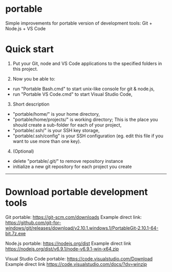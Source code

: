 # portable
Simple improvements for portable version of development tools: Git + Node.js + VS Code

# Quick start

1) Put your Git, node and VS Code applications to the specified folders in this project.

2) Now you be able to:
- run "Portable Bash.cmd" to start unix-like console for git & node.js,
- run "Portable VS Code.cmd" to start Visual Studio Code,

3) Short description
- "portable/home/" is your home directory,
- "portable/home/projects/" is working directory; This is the place you should create a sub-folder for each of your project,
- "portable/.ssh/" is your SSH key storage,
- "portable/.ssh/config" is your SSH configuration (eg. edit this file if you want to use more than one key).

4) (Optional)
- delete "portable/.git/" to remove repository instance
- initialize a new git repository for each project you create

_________________________________________

# Download portable development tools

Git portable: https://git-scm.com/downloads
Example direct link: https://github.com/git-for-windows/git/releases/download/v2.10.1.windows.1/PortableGit-2.10.1-64-bit.7z.exe

Node.js portable: https://nodejs.org/dist 
Example direct link https://nodejs.org/dist/v6.9.1/node-v6.9.1-win-x64.zip

Visual Studio Code portable: https://code.visualstudio.com/Download
Example direct link https://code.visualstudio.com/docs/?dv=winzip
